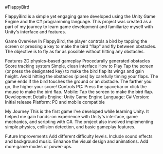 #FlappyBird

FlappyBird is a simple yet engaging game developed using the Unity Game Engine and the C# programming language. This project was created as a part of my journey to learn game development and familiarize myself with Unity's interface and features.

Game Overview
In FlappyBird, the player controls a bird by tapping the screen or pressing a key to make the bird "flap" and fly between obstacles. The objective is to fly as far as possible without hitting any obstacles.

Features
    2D physics-based gameplay
    Procedurally generated obstacles
    Score tracking system
    Simple, clean interface
How to Play
    Tap the screen (or press the designated key) to make the bird flap its wings and gain height.
    Avoid hitting the obstacles (pipes) by carefully timing your flaps.
    The game ends if the bird touches the ground or an obstacle.
    The farther you go, the higher your score!
Controls
    PC: Press the spacebar or click the mouse to make the bird flap.
    Mobile: Tap the screen to make the bird flap.
Development Details
    Engine: Unity Game Engine
    Language: C#
    Version: Initial release
    Platform: PC and mobile compatible


My Journey
This is the first game I've developed while learning Unity. It helped me gain hands-on experience with Unity's interface, game mechanics, and scripting with C#. The project also involved implementing simple physics, collision detection, and basic gameplay features.

Future Improvements
    Add different difficulty levels.
    Include sound effects and background music.
    Enhance the visual design and animations.
    Add more game modes or power-ups.
